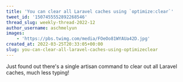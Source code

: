 ```yaml
---
title: 'You can clear all Laravel caches using `optimize:clear`'
tweet_id: '1507455552892268546'
thread_slug: weekly-thread-2022-12
author_username: aschmelyun
images:
    - 'https://pbs.twimg.com/media/FOeOo81WYAUa42D.jpg'
created_at: 2022-03-25T20:33:05+00:00
slug: you-can-clear-all-laravel-caches-using-optimizeclear
---
```

Just found out there's a single artisan command to clear out all Laravel caches, much less typing!